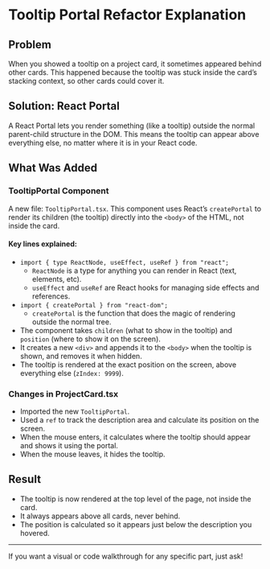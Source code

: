 # Tooltip Portal Refactor Explanation

## Problem

When you showed a tooltip on a project card, it sometimes appeared behind other cards. This happened because the tooltip was stuck inside the card’s stacking context, so other cards could cover it.

## Solution: React Portal

A React Portal lets you render something (like a tooltip) outside the normal parent-child structure in the DOM. This means the tooltip can appear above everything else, no matter where it is in your React code.

## What Was Added

### TooltipPortal Component

A new file: `TooltipPortal.tsx`.
This component uses React’s `createPortal` to render its children (the tooltip) directly into the `<body>` of the HTML, not inside the card.

#### Key lines explained:

- `import { type ReactNode, useEffect, useRef } from "react";`
  - `ReactNode` is a type for anything you can render in React (text, elements, etc).
  - `useEffect` and `useRef` are React hooks for managing side effects and references.
- `import { createPortal } from "react-dom";`
  - `createPortal` is the function that does the magic of rendering outside the normal tree.
- The component takes `children` (what to show in the tooltip) and `position` (where to show it on the screen).
- It creates a new `<div>` and appends it to the `<body>` when the tooltip is shown, and removes it when hidden.
- The tooltip is rendered at the exact position on the screen, above everything else (`zIndex: 9999`).

### Changes in ProjectCard.tsx

- Imported the new `TooltipPortal`.
- Used a `ref` to track the description area and calculate its position on the screen.
- When the mouse enters, it calculates where the tooltip should appear and shows it using the portal.
- When the mouse leaves, it hides the tooltip.

## Result

- The tooltip is now rendered at the top level of the page, not inside the card.
- It always appears above all cards, never behind.
- The position is calculated so it appears just below the description you hovered.

---

If you want a visual or code walkthrough for any specific part, just ask!
